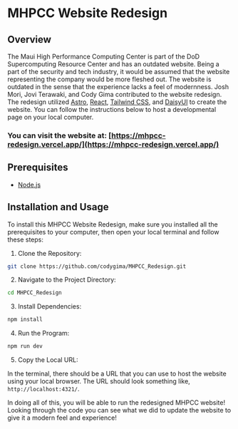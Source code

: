 # MHPCC Website Redesign

## Overview
The Maui High Performance Computing Center is part of the DoD Supercomputing Resource Center and has an outdated website. Being a part of the security and tech industry, it would be assumed that the website representing the company would be more fleshed out. The website is outdated in the sense that the experience lacks a feel of modernness. Josh Mori, Jovi Terawaki, and Cody Gima contributed to the website redesign. The redesign utilized [Astro](https://astro.build/), [React](https://react.dev/), [Tailwind CSS](https://tailwindcss.com/), and [DaisyUI](https://daisyui.com/docs/use/) to create the website. You can follow the instructions below to host a developmental page on your local computer.

### **You can visit the website at: [https://mhpcc-redesign.vercel.app/](https://mhpcc-redesign.vercel.app/)**

## Prerequisites
+ [Node.js](https://nodejs.org/en)

## Installation and Usage
To install this MHPCC Website Redesign, make sure you installed all the prerequisites to your computer, then open your local terminal and follow these steps:

1. Clone the Repository:
```bash
git clone https://github.com/codygima/MHPCC_Redesign.git
```
2. Navigate to the Project Directory:
```bash
cd MHPCC_Redesign
```
3. Install Dependencies:
```bash
npm install
```
4. Run the Program:
```bash
npm run dev
```

5. Copy the Local URL:

In the terminal, there should be a URL that you can use to host the website using your local browser. The URL should look something like, `http://localhost:4321/`.

In doing all of this, you will be able to run the redesigned MHPCC website! Looking through the code you can see what we did to update the website to give it a modern feel and experience!

